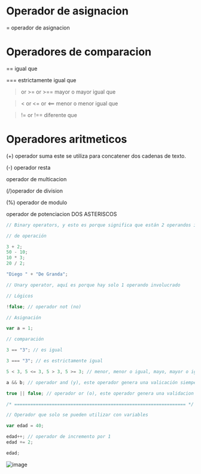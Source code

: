 # Operador de asignacion

= operador de asignacion

# Operadores de comparacion

== igual que

=== estrictamente igual que

> or >= or >== mayor o mayor igual que

> < or <= or <== menor o menor igual que

> != or !== diferente que

# Operadores aritmeticos

(+) operador suma este se utiliza para concatener dos cadenas de texto.

(-) operador resta

operador de multicacion

(/)operador de division

(%) operador de modulo

operador de potenciacion DOS ASTERISCOS

```javascript
// Binary operators, y esto es porque significa que están 2 operandos involucrado

// de operación

3 + 2;
50 - 10;
10 * 3;
20 / 2;

"Diego " + "De Granda";

// Unary operator, aquí es porque hay solo 1 operando involucrado

// Lógicos

!false; // operador not (no)

// Asignación

var a = 1;

// comparación

3 == "3"; // es igual

3 === "3"; // es estrictamente igual

5 < 3, 5 <= 3, 5 > 3, 5 >= 3; // menor, menor o igual, mayo, mayor o igual

a && b; // operador and (y), este operador genera una valicación siempe y cuando ambas variables sean verdad, "var 1 y var 2"

true || false; // operador or (o), este operador genera una validacion siempre y cuando cuaquier de as variables sea verdad, "var 1 o var 2"

/* ================================================================ */

// Operador que solo se pueden utilizar con variables

var edad = 40;

edad++; // operador de incremento por 1
edad += 2;

edad;
```

![image](https://user-images.githubusercontent.com/41756950/131759065-06e9614f-e0a0-4908-8c86-d6d703ff6c0b.png)
